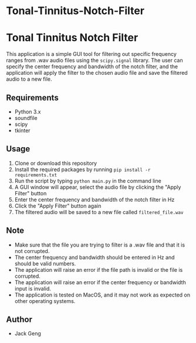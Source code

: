 # Tonal-Tinnitus-Notch-Filter

# Tonal Tinnitus Notch Filter

This application is a simple GUI tool for filtering out specific frequency ranges from .wav audio files using the `scipy.signal` library. The user can specify the center frequency and bandwidth of the notch filter, and the application will apply the filter to the chosen audio file and save the filtered audio to a new file.

## Requirements

- Python 3.x
- soundfile
- scipy
- tkinter

## Usage

1. Clone or download this repository
2. Install the required packages by running `pip install -r requirements.txt`
3. Run the script by typing `python main.py` in the command line
4. A GUI window will appear, select the audio file by clicking the "Apply Filter" button
5. Enter the center frequency and bandwidth of the notch filter in Hz
6. Click the "Apply Filter" button again
7. The filtered audio will be saved to a new file called `filtered_file.wav`

## Note

- Make sure that the file you are trying to filter is a .wav file and that it is not corrupted.
- The center frequency and bandwidth should be entered in Hz and should be valid numbers.
- The application will raise an error if the file path is invalid or the file is corrupted.
- The application will raise an error if the center frequency or bandwidth input is invalid.
- The application is tested on MacOS, and it may not work as expected on other operating systems.

## Author

- Jack Geng
